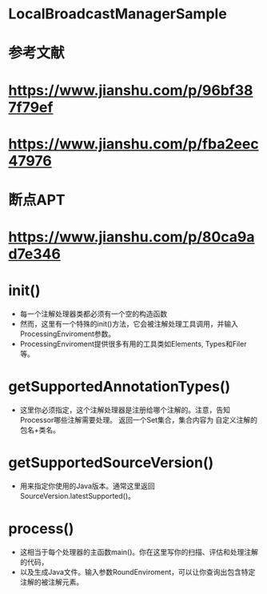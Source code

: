 # LocalBroadcastManagerSample
# 参考文献
# https://www.jianshu.com/p/96bf387f79ef
# https://www.jianshu.com/p/fba2eec47976
# 断点APT
# https://www.jianshu.com/p/80ca9ad7e346


# init()
 * 每一个注解处理器类都必须有一个空的构造函数
 * 然而，这里有一个特殊的init()方法，它会被注解处理工具调用，并输入ProcessingEnviroment参数。
 * ProcessingEnviroment提供很多有用的工具类如Elements, Types和Filer等。

# getSupportedAnnotationTypes()
 * 这里你必须指定，这个注解处理器是注册给哪个注解的。注意，告知Processor哪些注解需要处理。
 返回一个Set集合，集合内容为 自定义注解的包名+类名。

# getSupportedSourceVersion()
 * 用来指定你使用的Java版本。通常这里返回SourceVersion.latestSupported()。

#  process()
 * 这相当于每个处理器的主函数main()。你在这里写你的扫描、评估和处理注解的代码，
 * 以及生成Java文件。输入参数RoundEnviroment，可以让你查询出包含特定注解的被注解元素。